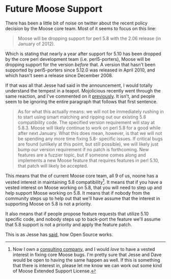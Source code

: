 # Future Moose Support

There has been a little bit of noise on twitter about the recent policy decision by the Moose core team. Most of it seems to focus on this line:

> Moose will be dropping support for perl 5.8 with the 2.06 release (in January of 2012).

Which is stating that nearly a year after support for 5.10 has been dropped by the core perl development team (i.e. perl5-porters), Moose will be dropping support for the version *before* that. A version that hasn't been supported by perl5-porters since 5.12.0 was released in April 2010, and which hasn't seen a release since December 2008. 

If that was all that Jesse had said in the announcement, I would totally understand the tempest in a teapot. Mojolicious recently went through the same reaction, and I've commented on it [previously][1]. It isn't, and people seem to be ignoring the entire paragraph that follows that first sentence.

> As for what this actually means: we will not be immediately rushing in to start using smart 
> matching and ripping out our existing 5.8 compatibility code. The specified version requirement 
> will stay at 5.8.3. Moose will likely continue to work on perl 5.8 for a good while after next 
> January. What this does mean, however, is that we will not be spending any more time fixing 5.8-
> specific issues. If critical bugs are found (unlikely at this point, but still possible), we 
> will likely just bump our version requirement if no patch is forthcoming. New features are a 
> fuzzier topic, but if someone comes along and implements a new Moose feature that requires 
> features in perl 5.10, that patch will likely be accepted.

This means that the of current Moose core team, all 9 of us, noone has a vested interest in maintaining 5.8 compatibility[^1]. It means that if you have a vested interest on Moose working on 5.8, that you will need to step up and help support Moose working on 5.8. It means that if nobody from the community steps up to help out that we'll have assume that the interest in supporting Moose on 5.8 is not a priority.

It also means that if people propose feature requests that utilize 5.10 specific code, and nobody steps up to back-port the feature we'll assume that 5.8 support is not a priority and apply the feature patch.

This is as Jesse has [said][2], how Open Source works. 

[^1]: Now I own a [consulting company](http://tamarou.com), and I would *love* to have a vested interest in fixing core Moose bugs. I'm pretty sure that Jesse and Dave would be open to having the same happen as well. If this is something that there is interest in, please let me know we can work out some kind of Moose Extended Support License.

[1]: http://chris.prather.org/tyranny-of-distributions.md.html
[2]: http://twitter.com/#!/doyster/statuses/71255246382440448